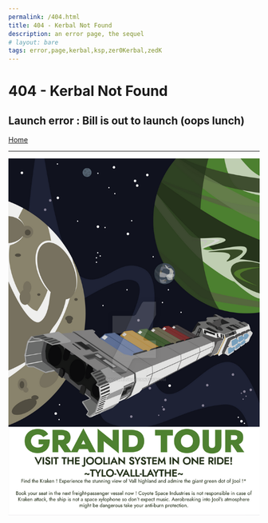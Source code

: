 ```yaml
---
permalink: /404.html
title: 404 - Kerbal Not Found
description: an error page, the sequel
# layout: bare
tags: error,page,kerbal,ksp,zer0Kerbal,zedK
---
```


<!-- 404.md v1.0.3.1
Asteroid Cities (KMAC)
created: 01 Feb 2022
updated: 27 Mar 2022 -->

<script src="https://kit.fontawesome.com/0ea5493613.js" crossorigin="anonymous"></script>
<i class="fa fa-gear fa-spin fa-2x" style="color: firebrick"></i>
<i class="fa-solid fa-meteor"></i>

<div class="fa-3x">
  <i class="fa-solid fa-triangle-person-digging fa-beat-fade"></i>
  <i class="fa-solid fa-square-exclamation fa-beat-fade"></i>
  <i class="fa-solid fa-poo-bolt fa-beat-fade" style="--fa-beat-fade-opacity: 0.1; --fa-beat-fade-scale: 1.25;" ></i>
  <i class="fa-solid fa-circle-info fa-beat-fade" style="--fa-beat-fade-opacity: 0.67; --fa-beat-fade-scale: 1.075;" ></i>
</div>

<i class="fa-duotone fa-meteor fa-beat-fade" style="--fa-beat-fade-opacity: 0.1; --fa-beat-fade-scale: 1.25; color: firebrick"></i>

<i class="fa-duotone fa-meteor" style="color: firebrick"></i>

  <!-- solid style -->
  <i class="fa-solid fa-user"></i>

  <!-- regular style -->
  <i class="fa-regular fa-user"></i>

  <!-- light style -->
  <i class="fa-light fa-user"></i>

  <!-- duotone style -->
  <i class="fa-duotone fa-user"></i>

  <!-- all new thin style -->
  <i class="fa-thin fa-user"></i>

  <!--brand icon-->
  <i class="fa-brands fa-github-square"></i>

# 404 - Kerbal Not Found

## Launch error : Bill is out to launch (oops lunch)

[Home](./index)

---

![Space Ground Tour by discoslelge](https://github.com/zer0Kerbal/JoolianDiscovery/blob/master/img/space-grand-tour-ksp-by-discoslelge-dbvxxbz-fullview.png?raw=true)

<!-- this file CC BY-ND 3.0 Unported by zer0Kerbal -->